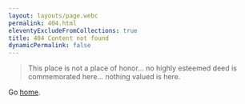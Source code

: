 ```yaml
---
layout: layouts/page.webc
permalink: 404.html
eleventyExcludeFromCollections: true
title: 404 Content not found
dynamicPermalink: false
---
```


> This place is not a place of honor...
> no highly esteemed deed is commemorated here...
> nothing valued is here.

Go <a href="/">home</a>.
